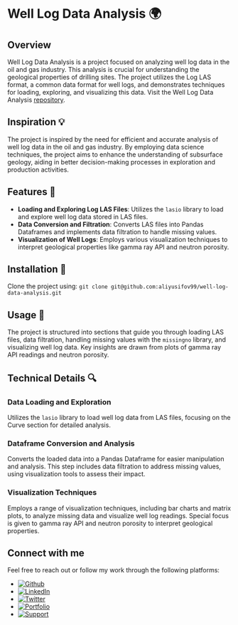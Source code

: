 # Well Log Data Analysis 🌍

## Overview

Well Log Data Analysis is a project focused on analyzing well log data in the oil and gas industry. This analysis is crucial for understanding the geological properties of drilling sites. The project utilizes the Log LAS format, a common data format for well logs, and demonstrates techniques for loading, exploring, and visualizing this data. Visit the Well Log Data Analysis [repository](https://github.com/aliyusifov99/well-log-data-analysis).

## Inspiration 💡

The project is inspired by the need for efficient and accurate analysis of well log data in the oil and gas industry. By employing data science techniques, the project aims to enhance the understanding of subsurface geology, aiding in better decision-making processes in exploration and production activities.

## Features 🌟

- **Loading and Exploring Log LAS Files**: Utilizes the `lasio` library to load and explore well log data stored in LAS files.
- **Data Conversion and Filtration**: Converts LAS files into Pandas Dataframes and implements data filtration to handle missing values.
- **Visualization of Well Logs**: Employs various visualization techniques to interpret geological properties like gamma ray API and neutron porosity.

## Installation 🔧

Clone the project using: `git clone git@github.com:aliyusifov99/well-log-data-analysis.git`


## Usage 🚀

The project is structured into sections that guide you through loading LAS files, data filtration, handling missing values with the `missingno` library, and visualizing well log data. Key insights are drawn from plots of gamma ray API readings and neutron porosity.

## Technical Details 🔍

### Data Loading and Exploration

Utilizes the `lasio` library to load well log data from LAS files, focusing on the Curve section for detailed analysis.

### Dataframe Conversion and Analysis

Converts the loaded data into a Pandas Dataframe for easier manipulation and analysis. This step includes data filtration to address missing values, using visualization tools to assess their impact.

### Visualization Techniques

Employs a range of visualization techniques, including bar charts and matrix plots, to analyze missing data and visualize well log readings. Special focus is given to gamma ray API and neutron porosity to interpret geological properties.



## Connect with me

Feel free to reach out or follow my work through the following platforms:

- [![Github](https://img.shields.io/badge/GitHub-100000?style=for-the-badge&logo=github&logoColor=white)](https://github.com/aliyusifov99)
- [![LinkedIn](https://img.shields.io/badge/LinkedIn-0077B5?style=for-the-badge&logo=linkedin&logoColor=white)](https://www.linkedin.com/in/ali-yusifov/)
- [![Twitter](https://img.shields.io/badge/Twitter-1DA1F2?style=for-the-badge&logo=twitter&logoColor=white)](https://twitter.com/aliyusifovpy)
- [![Portfolio](https://img.shields.io/badge/Personal_Website-4CAF50?style=for-the-badge&logo=google-earth&logoColor=white)](https://www.aliyusifovai.com/)
- [![Support](https://img.shields.io/badge/Buy_Me_A_Coffee-F7DF1E?style=for-the-badge&logo=buy-me-a-coffee&logoColor=black)](https://www.buymeacoffee.com/aliyusifov)


